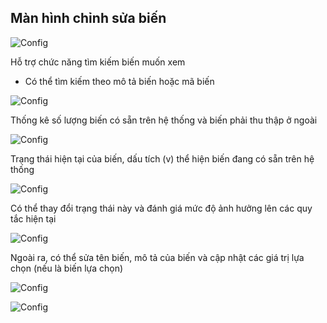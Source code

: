 ## Màn hình chỉnh sửa biến

![Config](/tree/master/image/screen/config-var/pic1%20-%20Copy.png)

Hỗ trợ chức năng tìm kiếm biến muốn xem
- Có thể tìm kiếm theo mô tả biến hoặc mã biến

![Config](/tree/master/image/screen/config-var/pic1.png)

Thống kê số lượng biến có sẵn trên hệ thống và biến phải thu thập ở ngoài

![Config](/tree/master/image/screen/config-var/pic1%20-%20Copy%20(2).png)

Trạng thái hiện tại của biến, dấu tích (v) thể hiện biến đang có sẵn trên hệ thống

![Config](/tree/master/image/screen/config-var/pic1%20-%20Copy%20(4).png)

Có thể thay đổi trạng thái này và đánh giá mức độ ảnh hưởng lên các quy tắc hiện tại

![Config](/tree/master/image/screen/config-var/pic2.png)

Ngoài ra, có thể sửa tên biến, mô tả của biến và cập nhật các giá trị lựa chọn (nếu là biến lựa chọn)

![Config](/tree/master/image/screen/config-var/pic1%20-%20Copy%20-%20Copy.png)

![Config](/tree/master/image/screen/config-var/pic3.png)

